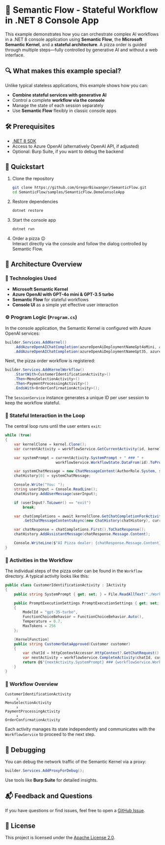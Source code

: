 # 🍕 Semantic Flow - Stateful Workflow in .NET 8 Console App

This example demonstrates how you can orchestrate complex AI workflows in a .NET 8 console application using **Semantic Flow**, the **Microsoft Semantic Kernel**, and a **stateful architecture**. A pizza order is guided through multiple steps—fully controlled by generative AI and without a web interface.

## 🔍 What makes this example special?

Unlike typical stateless applications, this example shows how you can:

- **Combine stateful services with generative AI**
- Control a complete **workflow via the console**
- Manage the state of each session separately
- Use **Semantic Flow** flexibly in classic console apps

## 🛠 Prerequisites

- [.NET 8 SDK](https://dotnet.microsoft.com/download)
- Access to Azure OpenAI (alternatively OpenAI API, if adjusted)
- Optional: Burp Suite, if you want to debug the backend

## 🚀 Quickstart

1. Clone the repository  

   ```bash
   git clone https://github.com/GregorBiswanger/SemanticFlow.git
   cd SemanticFlow/samples/SemanticFlow.DemoConsoleApp
   ```

2. Restore dependencies

   ```bash
   dotnet restore
   ```

3. Start the console app

   ```bash
   dotnet run
   ```

4. Order a pizza 😉  
   Interact directly via the console and follow the dialog controlled by Semantic Flow.

## 🧠 Architecture Overview

### 🧩 Technologies Used

- **Microsoft Semantic Kernel**
- **Azure OpenAI with GPT-4o mini & GPT-3.5 turbo**
- **Semantic Flow** for stateful workflows
- **Console UI** as a simple yet effective user interaction

### ⚙️ Program Logic (`Program.cs`)

In the console application, the Semantic Kernel is configured with Azure OpenAI services:

```csharp
builder.Services.AddKernel()
    .AddAzureOpenAIChatCompletion(azureOpenAiDeploymentNameGpt4oMini, azureOpenAiEndpoint, new DefaultAzureCredential(), modelId: "gpt-4o-mini")
    .AddAzureOpenAIChatCompletion(azureOpenAiDeploymentNameGpt35, azureOpenAiEndpoint, new DefaultAzureCredential(), modelId: "gpt-35-turbo");
```

Next, the pizza order workflow is registered:

```csharp
builder.Services.AddKernelWorkflow()
    .StartWith<CustomerIdentificationActivity>()
    .Then<MenuSelectionActivity>()
    .Then<PaymentProcessingActivity>()
    .EndsWith<OrderConfirmationActivity>();
```

The `SessionService` instance generates a unique ID per user session to keep the workflow stateful.

### 🔄 Stateful Interaction in the Loop

The central loop runs until the user enters `exit`:

```csharp
while (true)
{
    var kernelClone = kernel.Clone();
    var currentActivity = workflowService.GetCurrentActivity(id, kernelClone);

    var systemPrompt = currentActivity.SystemPrompt + " ### " +
                       workflowService.WorkflowState.DataFrom(id).ToPromptString();

    var systemChatMessage = new ChatMessageContent(AuthorRole.System, systemPrompt);
    chatHistory[0] = systemChatMessage;

    Console.Write("You: ");
    string userInput = Console.ReadLine();
    chatHistory.AddUserMessage(userInput);

    if (userInput?.ToLower() == "exit")
        break;

    var chatCompletions = await kernelClone.GetChatCompletionForActivity(currentActivity)
        .GetChatMessageContentsAsync(new ChatHistory(chatHistory), currentActivity.PromptExecutionSettings, kernelClone);

    var chatResponse = chatCompletions.First().ToChatResponse();
    chatHistory.AddAssistantMessage(chatResponse.Message.Content);

    Console.WriteLine($"AI Pizza dealer: {chatResponse.Message.Content}");
}
```

### 📂 Activities in the Workflow

The individual steps of the pizza order can be found in the `Workflow` directory. A typical activity looks like this:

```csharp
public class CustomerIdentificationActivity : IActivity
{
    public string SystemPrompt { get; set; } = File.ReadAllText("./Workflow/CustomerIdentificationActivity.SystemPrompt.txt");

    public PromptExecutionSettings PromptExecutionSettings { get; set; } = new AzureOpenAIPromptExecutionSettings
    {
        ModelId = "gpt-35-turbo",
        FunctionChoiceBehavior = FunctionChoiceBehavior.Auto(),
        Temperature = 0.7,
        MaxTokens = 256
    };

    [KernelFunction]
    public string CustomerDataApproved(Customer customer)
    {
        var chatId = httpContextAccessor.HttpContext?.GetChatRequest().ChatId;
        var nextActivity = workflowService.CompleteActivity(chatId, customer, kernel);
        return @$"{nextActivity.SystemPrompt} ### {workflowService.WorkflowState.DataFrom(chatId).ToPromptString()}";
    }
}
```

### 🧠 Workflow Overview

```plaintext
CustomerIdentificationActivity
     ↓
MenuSelectionActivity
     ↓
PaymentProcessingActivity
     ↓
OrderConfirmationActivity
```

Each activity manages its state independently and communicates with the `WorkflowService` to proceed to the next step.

## 🧪 Debugging

You can debug the network traffic of the Semantic Kernel via a proxy:

```csharp
builder.Services.AddProxyForDebug();
```

Use tools like **Burp Suite** for detailed insights.

## 📬 Feedback and Questions

If you have questions or find issues, feel free to open a [GitHub Issue](https://github.com/GregorBiswanger/SemanticFlow/issues).

## 📜 License

This project is licensed under the [Apache License 2.0](https://raw.githubusercontent.com/GregorBiswanger/SemanticFlow/main/LICENSE.txt).